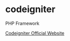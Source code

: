 # codeigniter
PHP Framework 

<a href="https://codeigniter.com/" target="_blanck">Codeigniter Official Website</a>
